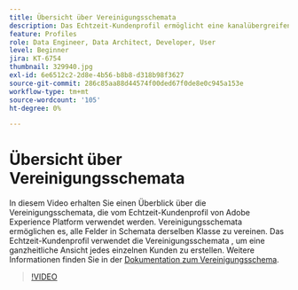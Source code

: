 ```yaml
---
title: Übersicht über Vereinigungsschemata
description: Das Echtzeit-Kundenprofil ermöglicht eine kanalübergreifende Personalisierung in jedem Schritt des Kunden-Journey. Batch- oder Streaming-Daten können für das Echtzeit-Kundenprofil aktiviert werden, indem sowohl das Schema als auch der entsprechende Datensatz aktiviert werden.
feature: Profiles
role: Data Engineer, Data Architect, Developer, User
level: Beginner
jira: KT-6754
thumbnail: 329940.jpg
exl-id: 6e6512c2-2d8e-4b56-b8b8-d318b98f3627
source-git-commit: 286c85aa88d44574f00ded67f0de8e0c945a153e
workflow-type: tm+mt
source-wordcount: '105'
ht-degree: 0%

---
```


# Übersicht über Vereinigungsschemata

In diesem Video erhalten Sie einen Überblick über die Vereinigungsschemata, die vom Echtzeit-Kundenprofil von Adobe Experience Platform verwendet werden. Vereinigungsschemata ermöglichen es, alle Felder in Schemata derselben Klasse zu vereinen. Das Echtzeit-Kundenprofil verwendet die Vereinigungsschemata , um eine ganzheitliche Ansicht jedes einzelnen Kunden zu erstellen. Weitere Informationen finden Sie in der [Dokumentation zum Vereinigungsschema](https://experienceleague.adobe.com/docs/experience-platform/profile/union-schemas/union-schema.html?lang=de).

>[!VIDEO](https://video.tv.adobe.com/v/343540?learn=on&enablevpops&captions=ger)
